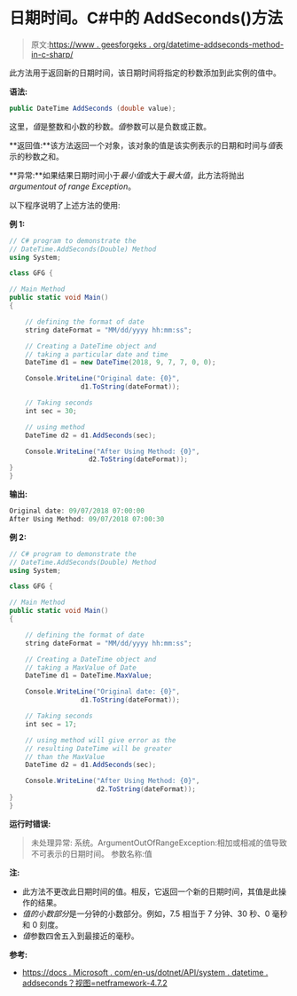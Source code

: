 # 日期时间。C#中的 AddSeconds()方法

> 原文:[https://www . geesforgeks . org/datetime-addseconds-method-in-c-sharp/](https://www.geeksforgeeks.org/datetime-addseconds-method-in-c-sharp/)

此方法用于返回新的日期时间，该日期时间将指定的秒数添加到此实例的值中。

**语法:**

```cs
public DateTime AddSeconds (double value);
```

这里，*值*是整数和小数的秒数。*值*参数可以是负数或正数。

**返回值:**该方法返回一个对象，该对象的值是该实例表示的日期和时间与*值*表示的秒数之和。

**异常:**如果结果日期时间小于*最小值*或大于*最大值*，此方法将抛出*argumentout of range Exception*。

以下程序说明了上述方法的使用:

**例 1:**

```cs
// C# program to demonstrate the
// DateTime.AddSeconds(Double) Method
using System;

class GFG {

// Main Method
public static void Main()
{

    // defining the format of date
    string dateFormat = "MM/dd/yyyy hh:mm:ss";

    // Creating a DateTime object and 
    // taking a particular date and time
    DateTime d1 = new DateTime(2018, 9, 7, 7, 0, 0);

    Console.WriteLine("Original date: {0}",
                  d1.ToString(dateFormat));

    // Taking seconds
    int sec = 30;

    // using method
    DateTime d2 = d1.AddSeconds(sec);

    Console.WriteLine("After Using Method: {0}",
                    d2.ToString(dateFormat));
}
}
```

**输出:**

```cs
Original date: 09/07/2018 07:00:00
After Using Method: 09/07/2018 07:00:30

```

**例 2:**

```cs
// C# program to demonstrate the
// DateTime.AddSeconds(Double) Method
using System;

class GFG {

// Main Method
public static void Main()
{

    // defining the format of date
    string dateFormat = "MM/dd/yyyy hh:mm:ss";

    // Creating a DateTime object and 
    // taking a MaxValue of Date
    DateTime d1 = DateTime.MaxValue;

    Console.WriteLine("Original date: {0}",
                  d1.ToString(dateFormat));

    // Taking seconds
    int sec = 17;

    // using method will give error as the
    // resulting DateTime will be greater 
    // than the MaxValue
    DateTime d2 = d1.AddSeconds(sec);

    Console.WriteLine("After Using Method: {0}",
                      d2.ToString(dateFormat));
}
}
```

**运行时错误:**

> 未处理异常:
> 系统。ArgumentOutOfRangeException:相加或相减的值导致不可表示的日期时间。
> 参数名称:值

**注:**

*   此方法不更改此日期时间的值。相反，它返回一个新的日期时间，其值是此操作的结果。
*   *值的小数部分*是一分钟的小数部分。例如，7.5 相当于 7 分钟、30 秒、0 毫秒和 0 刻度。
*   *值*参数四舍五入到最接近的毫秒。

**参考:**

*   [https://docs . Microsoft . com/en-us/dotnet/API/system . datetime . addseconds？视图=netframework-4.7.2](https://docs.microsoft.com/en-us/dotnet/api/system.datetime.addseconds?view=netframework-4.7.2)